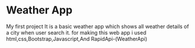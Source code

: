 # Weather App
 My first project
It is a basic weather app which shows all weather details of a city when user search it.
for making this web app i used html,css,Bootstrap,Javascript,And RapidApi-(WeatherApi)
